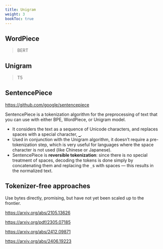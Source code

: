 ```yaml
---
title: Unigram
weight: 3
bookToc: true
---
```


## WordPiece

> BERT

## Unigram

> T5

## SentencePiece

https://github.com/google/sentencepiece

SentencePiece is a tokenization algorithm for the preprocessing of text that you can use with either BPE, WordPiece, or Unigram model.
- It considers the text as a sequence of Unicode characters, and replaces spaces with a special character, `▁`.
- Used in conjunction with the Unigram algorithm, it doesn’t require a pre-tokenization step, which is very useful for languages where the space character is not used (like Chinese or Japanese).
- SentencePiece is **reversible tokenization**: since there is no special treatment of spaces, decoding the tokens is done simply by concatenating them and replacing the `_`s with spaces — this results in the normalized text.


## Tokenizer-free approaches

Use bytes directly, promising, but have not yet been scaled up to the frontier.

https://arxiv.org/abs/2105.13626

https://arxiv.org/pdf/2305.07185

https://arxiv.org/abs/2412.09871

https://arxiv.org/abs/2406.19223
